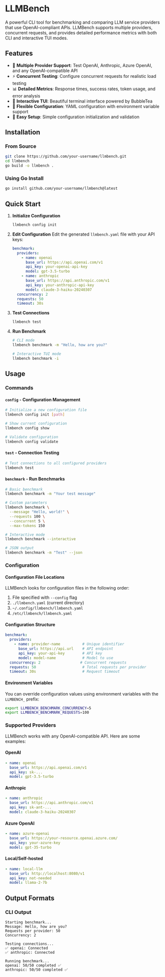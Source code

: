 # LLMBench

A powerful CLI tool for benchmarking and comparing LLM service providers that use OpenAI-compliant APIs. LLMBench supports multiple providers, concurrent requests, and provides detailed performance metrics with both CLI and interactive TUI modes.

## Features

- 🚀 **Multiple Provider Support**: Test OpenAI, Anthropic, Azure OpenAI, and any OpenAI-compatible API
- ⚡ **Concurrent Testing**: Configure concurrent requests for realistic load testing
- 📊 **Detailed Metrics**: Response times, success rates, token usage, and error analysis
- 🎨 **Interactive TUI**: Beautiful terminal interface powered by BubbleTea
- 📝 **Flexible Configuration**: YAML configuration with environment variable support
- 🔧 **Easy Setup**: Simple configuration initialization and validation

## Installation

### From Source

```bash
git clone https://github.com/your-username/llmbench.git
cd llmbench
go build -o llmbench .
```

### Using Go Install

```bash
go install github.com/your-username/llmbench@latest
```

## Quick Start

1. **Initialize Configuration**
   ```bash
   llmbench config init
   ```

2. **Edit Configuration**
   Edit the generated `llmbench.yaml` file with your API keys:
   ```yaml
   benchmark:
     providers:
       - name: openai
         base_url: https://api.openai.com/v1
         api_key: your-openai-api-key
         model: gpt-3.5-turbo
       - name: anthropic
         base_url: https://api.anthropic.com/v1
         api_key: your-anthropic-api-key
         model: claude-3-haiku-20240307
     concurrency: 2
     requests: 50
     timeout: 30s
   ```

3. **Test Connections**
   ```bash
   llmbench test
   ```

4. **Run Benchmark**
   ```bash
   # CLI mode
   llmbench benchmark -m "Hello, how are you?"
   
   # Interactive TUI mode
   llmbench benchmark -i
   ```

## Usage

### Commands

#### `config` - Configuration Management

```bash
# Initialize a new configuration file
llmbench config init [path]

# Show current configuration
llmbench config show

# Validate configuration
llmbench config validate
```

#### `test` - Connection Testing

```bash
# Test connections to all configured providers
llmbench test
```

#### `benchmark` - Run Benchmarks

```bash
# Basic benchmark
llmbench benchmark -m "Your test message"

# Custom parameters
llmbench benchmark \
  --message "Hello, world!" \
  --requests 100 \
  --concurrent 5 \
  --max-tokens 150

# Interactive mode
llmbench benchmark --interactive

# JSON output
llmbench benchmark -m "Test" --json
```

### Configuration

#### Configuration File Locations

LLMBench looks for configuration files in the following order:
1. File specified with `--config` flag
2. `./llmbench.yaml` (current directory)
3. `~/.config/llmbench/llmbench.yaml`
4. `/etc/llmbench/llmbench.yaml`

#### Configuration Structure

```yaml
benchmark:
  providers:
    - name: provider-name          # Unique identifier
      base_url: https://api.url    # API endpoint
      api_key: your-api-key        # API key
      model: model-name            # Model to use
  concurrency: 2                  # Concurrent requests
  requests: 50                     # Total requests per provider
  timeout: 30s                     # Request timeout
```

#### Environment Variables

You can override configuration values using environment variables with the `LLMBENCH_` prefix:

```bash
export LLMBENCH_BENCHMARK_CONCURRENCY=5
export LLMBENCH_BENCHMARK_REQUESTS=100
```

### Supported Providers

LLMBench works with any OpenAI-compatible API. Here are some examples:

#### OpenAI
```yaml
- name: openai
  base_url: https://api.openai.com/v1
  api_key: sk-...
  model: gpt-3.5-turbo
```

#### Anthropic
```yaml
- name: anthropic
  base_url: https://api.anthropic.com/v1
  api_key: sk-ant-...
  model: claude-3-haiku-20240307
```

#### Azure OpenAI
```yaml
- name: azure-openai
  base_url: https://your-resource.openai.azure.com/
  api_key: your-azure-key
  model: gpt-35-turbo
```

#### Local/Self-hosted
```yaml
- name: local-llm
  base_url: http://localhost:8080/v1
  api_key: not-needed
  model: llama-2-7b
```

## Output Formats

### CLI Output

```
Starting benchmark...
Message: Hello, how are you?
Requests per provider: 50
Concurrency: 2

Testing connections...
✅ openai: Connected
✅ anthropic: Connected

Running benchmark...
openai: 50/50 completed ✅
anthropic: 50/50 completed ✅

